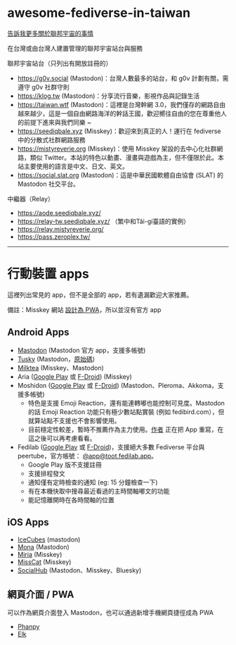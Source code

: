 # awesome-fediverse-in-taiwan
[告訴我更多關於聯邦宇宙的事情](https://github.com/ryanho/awesome-fediverse-in-taiwan/wiki)

在台灣或由台灣人建置管理的聯邦宇宙站台與服務

聯邦宇宙站台（只列出有開放註冊的）

 - https://g0v.social (Mastodon)：台灣人數最多的站台，和 g0v 計劃有關，需遵守 g0v 社群守則
 - https://klog.tw (Mastodon)：分享流行音樂，影視作品與記錄生活
 - https://taiwan.wtf (Mastodon)：這裡是台灣幹網 3.0，我們僅存的網路自由越來越少，這是一個自由網路海洋的幹話王國，歡迎嚮往自由的您在尊重他人的前提下進來與我們同樂 ~
 - https://seediqbale.xyz (Misskey)：歡迎來到真正的人！運行在 fediverse 中的分散式社群網路服務
 - https://mistyreverie.org (Misskey)：使用 Misskey 架設的去中心化社群網路，類似 Twitter。本站的特色以動畫、漫畫與遊戲為主，但不僅限於此。本站主要使用的語言是中文、日文、英文。
 - https://social.slat.org (Mastodon)：這是中華民國軟體自由協會 (SLAT) 的 Mastodon 社交平台。


中繼器（Relay）

 - https://aode.seediqbale.xyz/
 - https://relay-tw.seediqbale.xyz/ （繁中和Tâi-gí臺語的實例）
 - https://relay.mistyreverie.org/
 - https://pass.zeroplex.tw/

----

# 行動裝置 apps

這裡列出常見的 app，但不是全部的 app，若有遺漏歡迎大家推薦。

備註：Misskey 網站 [設計為 PWA](https://misskey-hub.net/tw/docs/for-users/resources/apps/)，所以並沒有官方 app

## Android Apps

- [Mastodon](https://play.google.com/store/apps/details?id=org.joinmastodon.android) (Mastodon 官方 app，支援多帳號)
- [Tusky](https://play.google.com/store/apps/details?id=com.keylesspalace.tusky) (Mastodon，[原始碼](https://github.com/tuskyapp/Tusky))
- [Milktea](https://play.google.com/store/apps/details?id=jp.panta.misskeyandroidclient) (Misskey、Mastodon)
- Aria ([Google Play](https://play.google.com/store/apps/details?id=com.poppingmoon.aria&hl=zh_TW) 或 [F-Droid](https://f-droid.org/packages/com.poppingmoon.aria/)) (Misskey)
- Moshidon ([Google Play](https://play.google.com/store/apps/details?id=org.joinmastodon.android.moshinda) 或 [F-Droid](https://f-droid.org/zh_Hant/packages/org.joinmastodon.android.moshinda/)) (Mastodon、Pleroma、Akkoma，支援多帳號)
  - 特色是支援 Emoji Reaction，還有能連轉嘟也能控制可見度。Mastodon 的話 Emoji Reaction 功能只有極少數站點實裝 (例如 fedibird.com），但就算站點不支援也不會影響使用。
  - 目前穩定性較差，暫時不推薦作為主力使用。[作者](https://floss.social/@moshidon) 正在把 App 重寫，在這之後可以再考慮看看。
- Fedilab ([Google Play](https://play.google.com/store/apps/details?id=app.fedilab.android) 或 [F-Droid](https://f-droid.org/en/packages/fr.gouv.etalab.mastodon))，支援絕大多數 Fediverse 平台與 peertube，官方帳號： [@app@toot.fedilab.app](https://toot.fedilab.app/@apps)。
  - Google Play 版不支援註冊
  - 支援排程發文
  - 通知僅有定時檢查的通知 (eg: 15 分鐘檢查一下)
  - 有在本機快取中搜尋最近看過的主時間軸嘟文的功能
  - 能記憶離開時在各時間軸的位置

## iOS Apps

- [IceCubes](https://apps.apple.com/us/app/ice-cubes-for-mastodon/id6444915884) (mastodon)
- [Mona](https://apps.apple.com/jp/app/%E3%83%A2%E3%83%8A-%E3%83%95%E3%82%A9%E3%83%BC-%E3%83%9E%E3%82%B9%E3%83%88%E3%83%89%E3%83%B3-mona-for-mastodon/id1659154653?uo=4&mt=8) (Mastodon)
- [Miria](https://apps.apple.com/jp/app/miria/id6449201469) (Misskey)
- [MissCat](https://apps.apple.com/us/app/misscat-misskey-%E3%82%AF%E3%83%A9%E3%82%A4%E3%82%A2%E3%83%B3%E3%83%88/id1505059993) (Misskey)
- [SocialHub](https://apps.apple.com/us/app/socialhub-socialmedia-client/id1474451582) (Mastodon、Misskey、Bluesky)

## 網頁介面 / PWA

可以作為網頁介面登入 Mastodon，也可以通過新增手機網頁捷徑成為 PWA

- [Phanpy](https://phanpy.social/)
- [Elk](https://elk.zone/)
